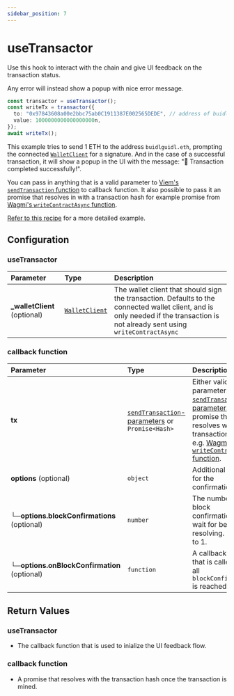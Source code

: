 ```yaml
---
sidebar_position: 7
---
```


# useTransactor

Use this hook to interact with the chain and give UI feedback on the transaction status.


Any error will instead show a popup with nice error message.


```ts
const transactor = useTransactor();
const writeTx = transactor({
  to: "0x97843608a00e2bbc75ab0C1911387E002565DEDE", // address of buidlguidl.eth
  value: 1000000000000000000n,
});
await writeTx();
```

This example tries to send 1 ETH to the address `buidlguidl.eth`, prompting the connected [`WalletClient`](https://wagmi.sh/react/api/hooks/useWalletClient#usewalletclient) for a signature. And in the case of a successful transaction, it will show a popup in the UI with the message: "🎉 Transaction completed successfully!".

You can pass in anything that is a valid parameter to [Viem's `sendTransaction` function](https://viem.sh/docs/actions/wallet/sendTransaction#parameters) to callback function. It also possible to pass it an promise that resolves in with a transaction hash for example promise from [Wagmi's `writeContractAsync` function](https://wagmi.sh/react/api/hooks/useWriteContract#mutate-async).

[Refer to this recipe](/recipes/WriteToContractWriteAsyncButton) for a more detailed example.

## Configuration

### useTransactor

| Parameter                     | Type                                                       | Description                                                                                                                                                                       |
| :---------------------------- | :--------------------------------------------------------- | :-------------------------------------------------------------------------------------------------------------------------------------------------------------------------------- |
| **\_walletClient** (optional) | [`WalletClient`](https://viem.sh/docs/clients/wallet.html) | The wallet client that should sign the transaction. Defaults to the connected wallet client, and is only needed if the transaction is not already sent using `writeContractAsync` |

### callback function

| Parameter                                    | Type                                                                                                              | Description                                                                                                                                                                                                                                                                                    |
| :------------------------------------------- | :---------------------------------------------------------------------------------------------------------------- | :--------------------------------------------------------------------------------------------------------------------------------------------------------------------------------------------------------------------------------------------------------------------------------------------- |
| **tx**                                       | [`sendTransaction`-parameters](https://viem.sh/docs/actions/wallet/sendTransaction#parameters) or `Promise<Hash>` | Either valid parameters for [`sendTransaction`-parameters](https://viem.sh/docs/actions/wallet/sendTransaction#parameters) or a promise that resolves with the transaction hash, e.g. [Wagmi's `writeContractAsync` function](https://wagmi.sh/react/api/hooks/useWriteContract#mutate-async). |
| **options** (optional)                       | `object`                                                                                                          | Additional options for the confirmation.                                                                                                                                                                                                                                                       |
| **└─options.blockConfirmations** (optional)  | `number`                                                                                                          | The number of block confirmations to wait for before resolving. Defaults to 1.                                                                                                                                                                                                                 |
| **└─options.onBlockConfirmation** (optional) | `function`                                                                                                        | A callback function that is called once all `blockConfirmations` is reached.                                                                                                                                                                                                                   |

## Return Values

### useTransactor

- The callback function that is used to inialize the UI feedback flow.

### callback function

- A promise that resolves with the transaction hash once the transaction is mined.
